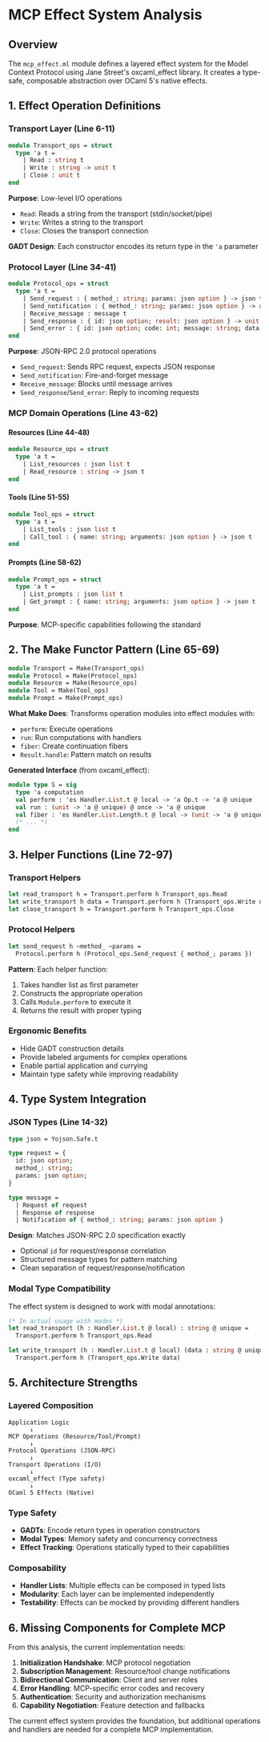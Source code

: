 # MCP Effect System Analysis

## Overview

The `mcp_effect.ml` module defines a layered effect system for the Model Context Protocol using Jane Street's oxcaml_effect library. It creates a type-safe, composable abstraction over OCaml 5's native effects.

## 1. Effect Operation Definitions

### Transport Layer (Line 6-11)
```ocaml
module Transport_ops = struct
  type 'a t =
    | Read : string t
    | Write : string -> unit t
    | Close : unit t
end
```

**Purpose**: Low-level I/O operations
- `Read`: Reads a string from the transport (stdin/socket/pipe)
- `Write`: Writes a string to the transport  
- `Close`: Closes the transport connection

**GADT Design**: Each constructor encodes its return type in the `'a` parameter

### Protocol Layer (Line 34-41)
```ocaml
module Protocol_ops = struct
  type 'a t =
    | Send_request : { method_: string; params: json option } -> json t
    | Send_notification : { method_: string; params: json option } -> unit t
    | Receive_message : message t
    | Send_response : { id: json option; result: json option } -> unit t
    | Send_error : { id: json option; code: int; message: string; data: json option } -> unit t
end
```

**Purpose**: JSON-RPC 2.0 protocol operations
- `Send_request`: Sends RPC request, expects JSON response
- `Send_notification`: Fire-and-forget message
- `Receive_message`: Blocks until message arrives
- `Send_response`/`Send_error`: Reply to incoming requests

### MCP Domain Operations (Line 43-62)

#### Resources (Line 44-48)
```ocaml
module Resource_ops = struct
  type 'a t =
    | List_resources : json list t
    | Read_resource : string -> json t
end
```

#### Tools (Line 51-55)  
```ocaml
module Tool_ops = struct
  type 'a t =
    | List_tools : json list t
    | Call_tool : { name: string; arguments: json option } -> json t
end
```

#### Prompts (Line 58-62)
```ocaml
module Prompt_ops = struct
  type 'a t =
    | List_prompts : json list t
    | Get_prompt : { name: string; arguments: json option } -> json t
end
```

**Purpose**: MCP-specific capabilities following the standard

## 2. The Make Functor Pattern (Line 65-69)

```ocaml
module Transport = Make(Transport_ops)
module Protocol = Make(Protocol_ops)
module Resource = Make(Resource_ops)
module Tool = Make(Tool_ops)
module Prompt = Make(Prompt_ops)
```

**What Make Does**: Transforms operation modules into effect modules with:
- `perform`: Execute operations
- `run`: Run computations with handlers
- `fiber`: Create continuation fibers
- `Result.handle`: Pattern match on results

**Generated Interface** (from oxcaml_effect):
```ocaml
module type S = sig
  type 'a computation
  val perform : 'es Handler.List.t @ local -> 'a Op.t -> 'a @ unique
  val run : (unit -> 'a @ unique) @ once -> 'a @ unique  
  val fiber : 'es Handler.List.Length.t @ local -> (unit -> 'a @ unique) @ once -> ('a, 'es) fiber @ unique
  (* ... *)
end
```

## 3. Helper Functions (Line 72-97)

### Transport Helpers
```ocaml
let read_transport h = Transport.perform h Transport_ops.Read
let write_transport h data = Transport.perform h (Transport_ops.Write data)
let close_transport h = Transport.perform h Transport_ops.Close
```

### Protocol Helpers  
```ocaml
let send_request h ~method_ ~params = 
  Protocol.perform h (Protocol_ops.Send_request { method_; params })
```

**Pattern**: Each helper function:
1. Takes handler list as first parameter
2. Constructs the appropriate operation
3. Calls `Module.perform` to execute it
4. Returns the result with proper typing

### Ergonomic Benefits
- Hide GADT construction details
- Provide labeled arguments for complex operations
- Enable partial application and currying
- Maintain type safety while improving readability

## 4. Type System Integration

### JSON Types (Line 14-32)
```ocaml
type json = Yojson.Safe.t

type request = {
  id: json option;
  method_: string;
  params: json option;
}

type message = 
  | Request of request
  | Response of response  
  | Notification of { method_: string; params: json option }
```

**Design**: Matches JSON-RPC 2.0 specification exactly
- Optional `id` for request/response correlation
- Structured message types for pattern matching
- Clean separation of request/response/notification

### Modal Type Compatibility

The effect system is designed to work with modal annotations:
```ocaml
(* In actual usage with modes *)
let read_transport (h : Handler.List.t @ local) : string @ unique =
  Transport.perform h Transport_ops.Read

let write_transport (h : Handler.List.t @ local) (data : string @ unique) : unit =
  Transport.perform h (Transport_ops.Write data)
```

## 5. Architecture Strengths

### Layered Composition
```
Application Logic
      ↓
MCP Operations (Resource/Tool/Prompt)  
      ↓
Protocol Operations (JSON-RPC)
      ↓  
Transport Operations (I/O)
      ↓
oxcaml_effect (Type safety)
      ↓
OCaml 5 Effects (Native)
```

### Type Safety
- **GADTs**: Encode return types in operation constructors
- **Modal Types**: Memory safety and concurrency correctness  
- **Effect Tracking**: Operations statically typed to their capabilities

### Composability
- **Handler Lists**: Multiple effects can be composed in typed lists
- **Modularity**: Each layer can be implemented independently
- **Testability**: Effects can be mocked by providing different handlers

## 6. Missing Components for Complete MCP

From this analysis, the current implementation needs:

1. **Initialization Handshake**: MCP protocol negotiation
2. **Subscription Management**: Resource/tool change notifications  
3. **Bidirectional Communication**: Client and server roles
4. **Error Handling**: MCP-specific error codes and recovery
5. **Authentication**: Security and authorization mechanisms
6. **Capability Negotiation**: Feature detection and fallbacks

The current effect system provides the foundation, but additional operations and handlers are needed for a complete MCP implementation.